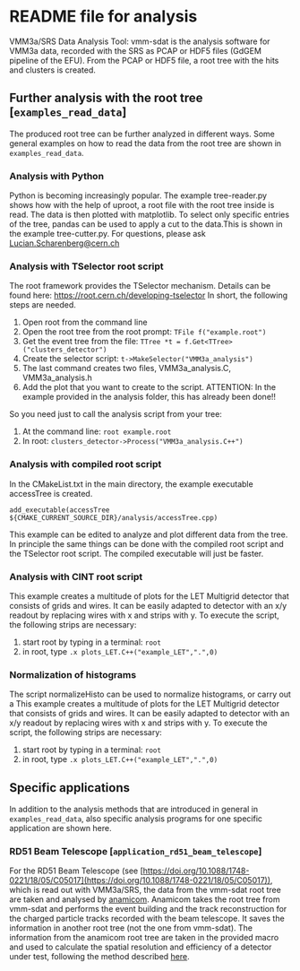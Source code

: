 # README file for analysis

VMM3a/SRS Data Analysis Tool: 
vmm-sdat is the analysis software for VMM3a data, recorded with the SRS as PCAP or HDF5 files (GdGEM pipeline of the EFU). From the PCAP or HDF5 file, a root tree with the hits and clusters is created. 


## Further analysis with the root tree [`examples_read_data`]

The produced root tree can be further analyzed in different ways. Some general examples on how to read the data from the root tree are shown in `examples_read_data`.


### Analysis with Python
Python is becoming increasingly popular. The example tree-reader.py shows how with the help of uproot, a root file with the root tree inside is read. The data is then plotted with matplotlib. 
To select only specific entries of the tree, pandas can be used to apply a cut to the data.This is shown in the example tree-cutter.py.
For questions, please ask Lucian.Scharenberg@cern.ch


### Analysis with TSelector root script
The root framework provides the TSelector mechanism. Details can be found here:
https://root.cern.ch/developing-tselector
In short, the following steps are needed.
1. Open root from the command line
2. Open the root tree from the root prompt: `TFile f("example.root")`
3. Get the event tree from the file: `TTree *t = f.Get<TTree>("clusters_detector")`
4. Create the selector script: `t->MakeSelector("VMM3a_analysis")`
5. The last command creates two files, VMM3a_analysis.C, VMM3a_analysis.h
6. Add the plot that you want to create to the script. ATTENTION: In the example provided in the analysis folder, this has already been done!! 

So you need just to call the analysis script from your tree:
1. At the command line: `root example.root`
2. In root: `clusters_detector->Process("VMM3a_analysis.C++")`


### Analysis with compiled root script
In the CMakeList.txt in the main directory, the example executable accessTree is created.

`add_executable(accessTree ${CMAKE_CURRENT_SOURCE_DIR}/analysis/accessTree.cpp)`

This example can be edited to analyze and plot different data from the tree. In principle the same things can be done with the compiled root script and the TSelector root script. The compiled executable will just be faster.


### Analysis with CINT root script
This example creates a multitude of plots for the LET Multigrid detector that consists of grids and wires. It can be easily adapted to detector with an x/y readout by replacing wires with x and strips with y. To execute the script, the following strips are necessary:
1. start root by typing in a terminal: `root`
2. in root, type `.x plots_LET.C++("example_LET",".",0)`


### Normalization of histograms
The script normalizeHisto can be used to normalize histograms, or carry out a 
This example creates a multitude of plots for the LET Multigrid detector that consists of grids and wires. It can be easily adapted to detector with an x/y readout by replacing wires with x and strips with y. To execute the script, the following strips are necessary:
1. start root by typing in a terminal: `root`
2. in root, type `.x plots_LET.C++("example_LET",".",0)`


## Specific applications

In addition to the analysis methods that are introduced in general in `examples_read_data`, also specific analysis programs for one specific application are shown here.


### RD51 Beam Telescope [`application_rd51_beam_telescope`]

For the RD51 Beam Telescope (see [https://doi.org/10.1088/1748-0221/18/05/C05017](https://doi.org/10.1088/1748-0221/18/05/C05017)), which is read out with VMM3a/SRS, the data from the vmm-sdat root tree are taken and analysed by [anamicom](https://gitlab.physik.uni-muenchen.de/Jonathan.Bortfeldt/anamicom).
Anamicom takes the root tree from vmm-sdat and performs the event building and the track reconstruction for the charged particle tracks recorded with the beam telescope.
It saves the information in another root tree (not the one from vmm-sdat).
The information from the anamicom root tree are taken in the provided macro and used to calculate the spatial resolution and efficiency of a detector under test, following the method described [here](https://cds.cern.ch/record/2860765).
